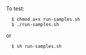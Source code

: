 To test:

```
  $ chmod a+x run-samples.sh
  $ ./run-samples.sh
```

or

```
  $ sh run-samples.sh
```
    
